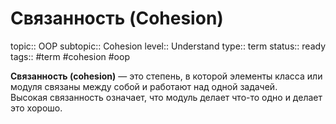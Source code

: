 # Связанность (Cohesion)
topic:: OOP
subtopic:: Cohesion
level:: Understand
type:: term
status:: ready
tags:: #term #cohesion #oop

**Связанность (cohesion)** — это степень, в которой элементы класса или модуля связаны между собой и работают над одной задачей.  
Высокая связанность означает, что модуль делает что-то одно и делает это хорошо.
